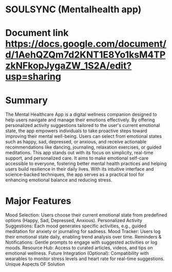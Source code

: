 # SOULSYNC (Mentalhealth app)
# Document link https://docs.google.com/document/d/1AehQZQm7d2KNT1E8Yo1ksM4TPzkNFkopJygaZW_1S2A/edit?usp=sharing

# Summary
The Mental Healthcare App is a digital wellness companion designed to help users navigate and manage their emotions effectively. By offering personalized activity suggestions tailored to the user's current emotional state, the app empowers individuals to take proactive steps toward improving their mental well-being. Users can select from emotional states such as happy, sad, depressed, or anxious, and receive actionable recommendations like dancing, journaling, relaxation exercises, or guided meditations.
This app stands out with its focus on simplicity, real-time support, and personalized care. It aims to make emotional self-care accessible to everyone, fostering better mental health practices and helping users build resilience in their daily lives. With its intuitive interface and science-backed techniques, the app serves as a practical tool for enhancing emotional balance and reducing stress.

# Major Features
Mood Selection:
Users choose their current emotional state from predefined options (Happy, Sad, Depressed, Anxious).
Personalized Activity Suggestions:
Each mood generates specific activities, e.g., guided meditation for anxiety or journaling for sadness.
Mood Tracker:
Users log their emotional state daily, enabling trend analysis over time.
Reminders & Notifications:
Gentle prompts to engage with suggested activities or log moods.
Resource Hub:
Access to curated articles, videos, and tips on emotional wellness.
Future Integration (Optional):
Compatibility with wearables to monitor stress levels and heart rate for real-time suggestions.
Unique Aspects OF Solution



